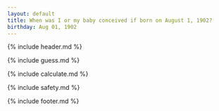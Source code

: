 ```yaml
---
layout: default
title: When was I or my baby conceived if born on August 1, 1902?
birthday: Aug 01, 1902
---
```


{% include header.md %}

{% include guess.md %}

{% include calculate.md %}

{% include safety.md %}

{% include footer.md %}



